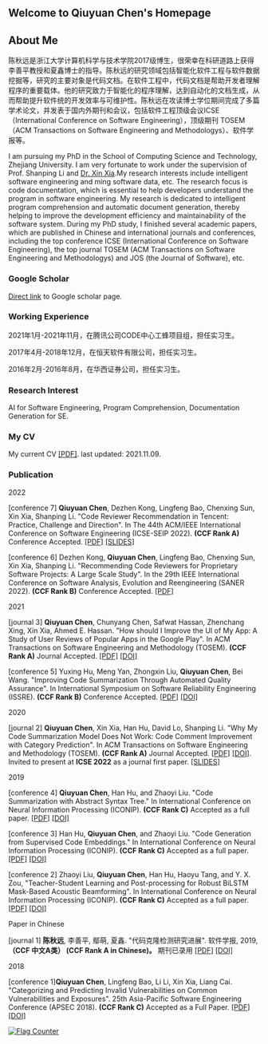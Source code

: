 ## Welcome to Qiuyuan Chen's Homepage

<!-- You can use the [editor on GitHub](https://github.com/chenqiuyuan/home/edit/gh-pages/index.md) to maintain and preview the content for your website in Markdown files.

Whenever you commit to this repository, GitHub Pages will run [Jekyll](https://jekyllrb.com/) to rebuild the pages in your site, from the content in your Markdown files. -->

## About Me

陈秋远是浙江大学计算机科学与技术学院2017级博生，很荣幸在科研道路上获得李善平教授和夏鑫博士的指导。陈秋远的研究领域包括智能化软件工程与软件数据挖掘等，研究的主要对象是代码文档。在软件工程中，代码文档是帮助开发者理解程序的重要载体。他的研究致力于智能化的程序理解，达到自动化的文档生成，从而帮助提升软件统的开发效率与可维护性。陈秋远在攻读博士学位期间完成了多篇学术论文，并发表于国内外期刊和会议，包括软件工程顶级会议ICSE（International Conference on Software Engineering），顶级期刊 TOSEM（ACM Transactions on Software Engineering and Methodologys）、软件学报等。

I am pursuing my PhD in the School of Computing Science and Technology, Zhejiang University. I am very fortunate to work under the supervision of Prof. Shanping Li and [Dr. Xin Xia](https://xin-xia.github.io/).My research interests include intelligent software engineering and ming software data, etc. The research focus is code documentation, which is essential to help developers understand the program in software engineering. My research is dedicated to intelligent program comprehension and automatic document generation, thereby helping to improve the development efficiency and maintainability of the software system. During my PhD study, I finished several academic papers, which are published in Chinese and international journals and conferences, including the top conference ICSE (International Conference on Software Engineering), the top journal TOSEM (ACM Transactions on Software Engineering and Methodologys) and JOS (the Journal of Software), etc.

### Google Scholar
[Direct link] to Google scholar page.

[Direct link]: https://scholar.google.com/citations?user=pCvGsBkAAAAJ&hl=en

### Working Experience
2021年1月-2021年11月，在腾讯公司CODE中心工蜂项目组，担任实习生。

2017年4月-2018年12月，在恒天软件有限公司，担任实习生。

2016年2月-2016年8月，在华西证券公司，担任实习生。


### Research Interest

AI for Software Engineering, Program Comprehension, Documentation Generation for SE.

<!-- ### A picture of my research

Documentation is one of the most important artifacts in software engineering. However, it is often not drawn attentioned.

As a Ph.D. candidate, I am often bothered by "what's your research topic" for the laymen. I decide to draw a picture.

For more details see [GitHub Flavored Markdown](https://guides.github.com/features/mastering-markdown/). -->

### My CV

My current CV <a href="陈秋远 简历 20211109.pdf" target="_blank">[PDF]</a>. last updated: 2021.11.09.

<!--
### Template

Your Pages site will use the layout and styles from the Jekyll theme you have selected in your [repository settings](https://github.com/chenqiuyuan/home/settings). The name of this theme is saved in the Jekyll `_config.yml` configuration file. -->

### Publication
2022

[conference 7] <strong>Qiuyuan Chen</strong>, Dezhen Kong, Lingfeng Bao, Chenxing Sun, Xin Xia, Shanping Li.
"Code Reviewer Recommendation in Tencent: Practice, Challenge and Direction".
In The 44th ACM/IEEE International Conference on Software Engineering (ICSE-SEIP 2022). <strong>(CCF Rank A)</strong> Conference Accepted.
<a href="ICSE_SEIP_Qiuyuan_Chen_2022_Code Reviewer Recommendation in Tencent_Practice, Challenge and Direction.pdf" target="_blank">[PDF]</a>
<a href="ICSE-SEIP_slides.pdf" target="_blank">[SLIDES]</a>
<br />

[conference 6] Dezhen Kong, <strong>Qiuyuan Chen</strong>, Lingfeng Bao, Chenxing Sun, Xin Xia, Shanping Li.
"Recommending Code Reviewers for Proprietary Software Projects: A Large Scale Study".
In the 29th IEEE International Conference on Software Analysis, Evolution and Reengineering (SANER 2022). <strong>(CCF Rank B)</strong> Conference Accepted.
<a href="SANER_Qiuyuan_Chen_2022_Recommending Code Reviewers for Proprietary Software Projects A Large Scale Study.pdf" target="_blank">[PDF]</a>
<br />

2021

[journal 3] <strong>Qiuyuan Chen</strong>, Chunyang Chen, Safwat Hassan, Zhenchang Xing, Xin Xia, Ahmed E. Hassan. 
"How should I Improve the UI of My App: A Study of User Reviews of Popular Apps in the Google Play". 
In ACM Transactions on Software Engineering and Methodology (TOSEM). <strong>(CCF Rank A)</strong> Journal Accepted.
<a href="TOSEM_Qiuyuan_Chen_2021_How Should I Improve the UI of My App.pdf" target="_blank">[PDF]</a>
<a href="https://doi.org/10.1145/3447808" target="_blank">[DOI]</a>
<br />

[conference 5] Yuxing Hu, Meng Yan, Zhongxin Liu, <strong>Qiuyuan Chen</strong>, Bei Wang. "Improving Code Summarization Through Automated Quality Assurance". In International Symposium on Software Reliability Engineering (ISSRE). <strong>(CCF Rank B)</strong> Conference Accepted.
<a href="ISSRE_Qiuyuan_Chen_2021_Improving Code Summarization Through Automated Quality Assurance.pdf" target="_blank">[PDF]</a>
<a href="" target="_blank">[DOI]</a>
<br />

2020

[journal 2] <strong>Qiuyuan Chen</strong>, Xin Xia, Han Hu, David Lo, Shanping Li. "Why My Code Summarization Model Does Not Work: Code Comment Improvement with Category Prediction". In ACM Transactions on Software Engineering and Methodology (TOSEM). <strong>(CCF Rank A)</strong> Journal Accepted.
<a href="TOSEM_Qiuyuan_Chen_2021_Why My Code Summarization Model Does Not Work.pdf" target="_blank">[PDF]</a>
<a href="https://doi.org/10.1145/3434280" target="_blank">[DOI]</a>.
Invited to present at <strong>ICSE 2022</strong> as a journal first paper.
<a href="ICSE_2022_Journal_First.pdf" target="_blank">[SLIDES]</a>
<br />

2019

[conference 4] <strong>Qiuyuan Chen</strong>, Han Hu, and Zhaoyi Liu. "Code Summarization with Abstract Syntax Tree." In International Conference on Neural Information Processing (ICONIP). <strong>(CCF Rank C)</strong> Accepted as a full paper.
<a href="ICONIP_Qiuyuan_Chen_2019_Code Summarization with Abstract Syntax Tree.pdf" target="_blank">[PDF]</a>
<a href="https://doi.org/10.1007/978-3-030-36802-9_69" target="_blank">[DOI]</a>
<br />

[conference 3] Han Hu, <strong>Qiuyuan Chen</strong>, and Zhaoyi Liu. "Code Generation from Supervised Code Embeddings." In International Conference on Neural Information Processing (ICONIP). <strong>(CCF Rank C)</strong> Accepted as a full paper.
<a href="ICONIP_Hu_Code Generation from Supervised Embeddings.pdf" target="_blank">[PDF]</a>
<a href="https://doi.org/10.1007/978-3-030-36808-1_42" target="_blank">[DOI]</a>
<br />

[conference 2] Zhaoyi Liu, <strong>Qiuyuan Chen</strong>, Han Hu, Haoyu Tang, and Y. X. Zou, "Teacher-Student Learning and Post-processing for Robust BiLSTM Mask-Based Acoustic Beamforming". In International Conference on Neural Information Processing (ICONIP). <strong>(CCF Rank C)</strong> Accepted as a full paper.
<a href="ICONIP_Liu_2019_Teacher-Student Learning and Post-processing.pdf" target="_blank">[PDF]</a>
<a href="https://doi.org/10.1007/978-3-030-36718-3_44" target="_blank">[DOI]</a>
<br />

Paper in Chinese

[journal 1] <strong>陈秋远</strong>, 李善平, 鄢萌, 夏鑫. "代码克隆检测研究进展". 软件学报, 2019, <strong>（CCF 中文A类） (CCF Rank A in Chinese)。</strong> 期刊已录用
<a href="软件学报_陈秋远_2019_代码克隆检测研究进展.pdf" target="_blank">[PDF]</a>
<a href="https://doi.org/10.13328/j.cnki.jos.005711" target="_blank">[DOI]</a>
<br />

2018

[conference 1]<strong>Qiuyuan Chen</strong>, Lingfeng Bao, Li Li, Xin Xia, Liang Cai. "Categorizing and Predicting Invalid Vulnerabilities on Common Vulnerabilities and Exposures". 25th Asia-Pacific Software Engineering Conference (APSEC 2018). <strong>(CCF Rank C)</strong> Accepted as a Full Paper.
<a href="APSEC_Qiuyuan_Chen_2018_Categorizing and Predicting Invalid Vulnerabilitie.pdf" target="_blank">[PDF]</a>
<a href="https://doi.org/10.1109/APSEC.2018.00049" target="_blank">[DOI]</a>
<br />

<a href="https://info.flagcounter.com/snA5"><img src="https://s04.flagcounter.com/mini/snA5/bg_FFFFFF/txt_000000/border_CCCCCC/flags_0/" alt="Flag Counter" border="0"></a>
